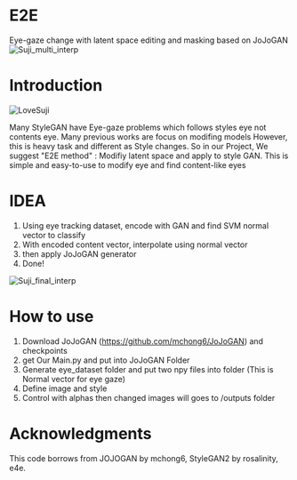 # E2E
Eye-gaze change with latent space editing and masking based on JoJoGAN
![Suji_multi_interp](https://github.com/user-attachments/assets/3dc9d4af-bbad-42d5-893a-345f7aaa67a4)

# Introduction
![LoveSuji](https://github.com/user-attachments/assets/81cb35bd-f3a8-4143-901e-bb31da815661)


Many StyleGAN  have Eye-gaze problems which follows styles eye not contents eye. Many previous works are focus on modifing models However, this is heavy task and different as Style changes.
So in our Project, We suggest "E2E method" : Modifiy latent space and apply to style GAN. This is simple and easy-to-use to modify eye and find content-like eyes

# IDEA
1. Using eye tracking dataset, encode with GAN and find SVM normal vector to classify
2. With encoded content vector, interpolate using normal vector
3. then apply JoJoGAN generator
4. Done!

![Suji_final_interp](https://github.com/user-attachments/assets/8ef36158-d79f-403e-b25c-4c1129173bbc)


# How to use
1. Download JoJoGAN (https://github.com/mchong6/JoJoGAN) and checkpoints
2. get Our Main.py and put into JoJoGAN Folder
3. Generate eye_dataset folder and put two npy files into folder (This is Normal vector for eye gaze)
4. Define image and style
5. Control with alphas then changed images will goes to /outputs folder

# Acknowledgments

This code borrows from JOJOGAN by mchong6, StyleGAN2 by rosalinity, e4e.

